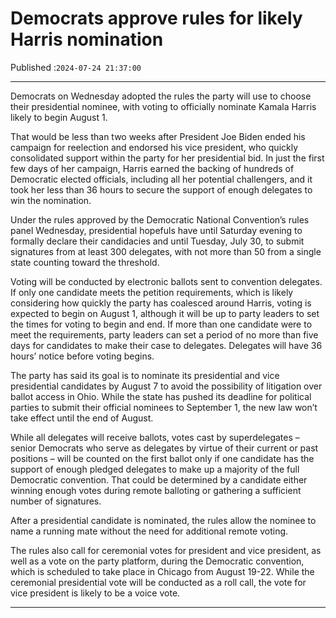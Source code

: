 # Democrats approve rules for likely Harris nomination

Published :`2024-07-24 21:37:00`

---

Democrats on Wednesday adopted the rules the party will use to choose their presidential nominee, with voting to officially nominate Kamala Harris likely to begin August 1.

That would be less than two weeks after President Joe Biden ended his campaign for reelection and endorsed his vice president, who quickly consolidated support within the party for her presidential bid. In just the first few days of her campaign, Harris earned the backing of hundreds of Democratic elected officials, including all her potential challengers, and it took her less than 36 hours to secure the support of enough delegates to win the nomination.

Under the rules approved by the Democratic National Convention’s rules panel Wednesday, presidential hopefuls have until Saturday evening to formally declare their candidacies and until Tuesday, July 30, to submit signatures from at least 300 delegates, with not more than 50 from a single state counting toward the threshold.

Voting will be conducted by electronic ballots sent to convention delegates. If only one candidate meets the petition requirements, which is likely considering how quickly the party has coalesced around Harris, voting is expected to begin on August 1, although it will be up to party leaders to set the times for voting to begin and end. If more than one candidate were to meet the requirements, party leaders can set a period of no more than five days for candidates to make their case to delegates. Delegates will have 36 hours’ notice before voting begins.

The party has said its goal is to nominate its presidential and vice presidential candidates by August 7 to avoid the possibility of litigation over ballot access in Ohio. While the state has pushed its deadline for political parties to submit their official nominees to September 1, the new law won’t take effect until the end of August.

While all delegates will receive ballots, votes cast by superdelegates – senior Democrats who serve as delegates by virtue of their current or past positions – will be counted on the first ballot only if one candidate has the support of enough pledged delegates to make up a majority of the full Democratic convention. That could be determined by a candidate either winning enough votes during remote balloting or gathering a sufficient number of signatures.

After a presidential candidate is nominated, the rules allow the nominee to name a running mate without the need for additional remote voting.

The rules also call for ceremonial votes for president and vice president, as well as a vote on the party platform, during the Democratic convention, which is scheduled to take place in Chicago from August 19-22. While the ceremonial presidential vote will be conducted as a roll call, the vote for vice president is likely to be a voice vote.

---

